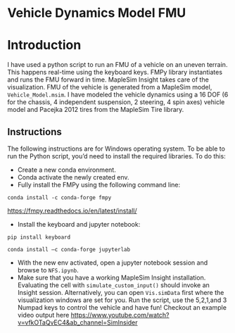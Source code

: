 # Vehicle Dynamics Model FMU 
# Introduction
I have used a python script to run an FMU of a vehicle on an uneven terrain. This happens real-time using the keyboard keys. 
FMPy library instantiates and runs the FMU forward in time. 
MapleSim Insight takes care of the visualization. 
FMU of the vehicle is generated from a MapleSim model, `Vehicle_Model.msim`.
I have modeled the vehicle dynamics using a 16 DOF (6 for the chassis, 4 independent suspension, 2 steering, 4 spin axes) vehicle model and Pacejka 2012 tires from the MapleSim Tire library.

## Instructions
The following instructions are for Windows operating system. To be able to run the Python script, you’d need to install the required libraries. To do this:
* Create a new conda environment.
* Conda activate the newly created env.
* Fully install the FMPy using the following command line:

`conda install -c conda-forge fmpy`

https://fmpy.readthedocs.io/en/latest/install/
* Install the keyboard and jupyter notebook:

`pip install keyboard`

`conda install –c conda-forge jupyterlab`

* With the new env activated, open a jupyter notebook session and browse to `NFS.ipynb`.
* Make sure that you have a working MapleSim Insight installation. Evaluating the cell with `simulate_custom_input()` should invoke an Insight session. Alternatively, you can open `Vis.simData` first where the visualization windows are set for you. Run the script, use the 5,2,1,and 3 Numpad keys to control the vehicle and have fun!
Checkout an example video output here
https://www.youtube.com/watch?v=vfkOTaQvEC4&ab_channel=SimInsider
